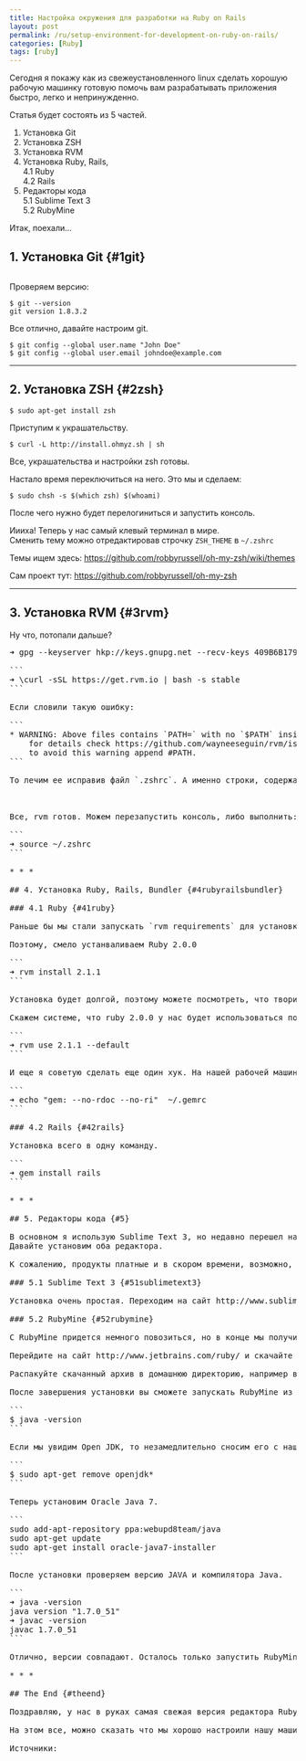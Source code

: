 ```yaml
---
title: Настройка окружения для разработки на Ruby on Rails
layout: post
permalink: /ru/setup-environment-for-development-on-ruby-on-rails/
categories: [Ruby]
tags: [ruby]
---
```

Сегодня я покажу как из свежеустановленного linux сделать хорошую рабочую машинку готовую помочь вам разрабатывать приложения быстро, легко и непринужденно.
<!--more-->
Статья будет состоять из 5 частей.

  1. Установка Git
  2. Установка ZSH
  3. Установка RVM
  4. Установка Ruby, Rails,  
    4.1 Ruby  
    4.2 Rails
  5. Редакторы кода  
    5.1 Sublime Text 3  
    5.2 RubyMine

Итак, поехали&#8230;

## 1. Установка Git {#1git}

```$ sudo apt-get install git-core
```

Проверяем версию:

```
$ git --version
git version 1.8.3.2
```

Все отлично, давайте настроим git.

```
$ git config --global user.name "John Doe"
$ git config --global user.email johndoe@example.com
```

* * *

## 2. Установка ZSH {#2zsh}

```
$ sudo apt-get install zsh
```

Приступим к украшательству.

```
$ curl -L http://install.ohmyz.sh | sh
```

Все, украшательства и настройки zsh готовы.

Настало время переключиться на него. Это мы и сделаем:

```
$ sudo chsh -s $(which zsh) $(whoami)
```

После чего нужно будет перелогиниться и запустить консоль.

Иииха! Теперь у нас самый клевый терминал в мире.  
Сменить тему можно отредактировав строчку `ZSH_THEME` в `~/.zshrc`

Темы ищем здесь: https://github.com/robbyrussell/oh-my-zsh/wiki/themes

Сам проект тут: https://github.com/robbyrussell/oh-my-zsh

* * *

## 3. Установка RVM {#3rvm}

Ну что, потопали дальше?

<pre class="code code-shell-cmd" title="triple click to select command">➜ gpg --keyserver hkp://keys.gnupg.net --recv-keys 409B6B1796C275462A1703113804BB82D39DC0E3```

```
➜ \curl -sSL https://get.rvm.io | bash -s stable
```

Если словили такую ошибку:

```
* WARNING: Above files contains `PATH=` with no `$PATH` inside, this can break RVM,
    for details check https://github.com/wayneeseguin/rvm/issues/1351#issuecomment-10939525
    to avoid this warning append #PATH.
```

То лечим ее исправив файл `.zshrc`. А именно строки, содержащие export PATH=&#187;&#8230;&#187; заменяем на export PATH=$PATH:&#187;&#8230;&#187; .



Все, rvm готов. Можем перезапустить консоль, либо выполнить:

```
➜ source ~/.zshrc
```

* * *

## 4. Установка Ruby, Rails, Bundler {#4rubyrailsbundler}

### 4.1 Ruby {#41ruby}

Раньше бы мы стали запускать `rvm requirements` для установки зависимостей и отсутсвующих пакетов, но сейчас этого делать не нужно, т.к. rvm сам поймет, какие пакеты нужно поставить.

Поэтому, смело устанваливаем Ruby 2.0.0

```
➜ rvm install 2.1.1
```

Установка будет долгой, поэтому можете посмотреть, что творится за окном или сходить и приготовить себе кружку бодрящего кофе.

Скажем системе, что ruby 2.0.0 у нас будет использоваться по умолчанию.

```
➜ rvm use 2.1.1 --default
```

И еще я советую сделать еще один хук. На нашей рабочей машине хранить документацию незачем, мы всегда можем найти ее в интернете. Поэтому в файл `.gemrc` закинем строку &#171;gem: &#8212;no-rdoc &#8212;no-ri&#187;.

```
➜ echo "gem: --no-rdoc --no-ri"  ~/.gemrc
```

### 4.2 Rails {#42rails}

Установка всего в одну команду.

```
➜ gem install rails
```

* * *

## 5. Редакторы кода {#5}

В основном я использую Sublime Text 3, но недавно перешел на RubyMine 6.  
Давайте установим оба редактора.

К сожалению, продукты платные и в скором времени, возможно, Вам придется задуматься о приобретении лицензии на пользование данными продуктами.

### 5.1 Sublime Text 3 {#51sublimetext3}

Установка очень простая. Переходим на сайт http://www.sublimetext.com/3 Скачиваем версию под вашу платформу. И запускаем файл. Дожидаемся окончания установки и вуаля, все готово.

### 5.2 RubyMine {#52rubymine}

C RubyMine придется немного повозиться, но в конце мы получим полноценный редактор кода.

Перейдите на сайт http://www.jetbrains.com/ruby/ и скачайте последнюю версию продукта.

Распакуйте скачанный архив в домашнюю директорию, например в ~/apps/RubyMine. Далее, просто запустите rubymine.sh файл из папки RubyMine/bin/ и следуйте инструкциям.

После завершения установки вы сможете запускать RubyMine из меню приложений. Но без Java ничего не запустится, поэтому давайте поставим Java. Провереям версию Java.

```
$ java -version
```

Если мы увидим Open JDK, то незамедлительно сносим его с нашей системы.

```
$ sudo apt-get remove openjdk*
```

Теперь установим Oracle Java 7.

```
sudo add-apt-repository ppa:webupd8team/java
sudo apt-get update
sudo apt-get install oracle-java7-installer
```

После установки проверяем версию JAVA и компилятора Java.

```
➜ java -version
java version "1.7.0_51"
➜ javac -version 
javac 1.7.0_51
```

Отлично, версии совпадают. Осталось только запустить RubyMine и начать разрабатывать приложения.

* * *

## The End {#theend}

Поздравляю, у нас в руках самая свежая версия редактора RubyMine и он доступен в списке наших приложений.

На этом все, можно сказать что мы хорошо настроили нашу машинку для разработки Ruby on Rails приложений. Мне данной конфигурации вполне хватает и, вам я думаю, тоже такая конфигурация подойдет. Но как говорится, не предела совершенству. Пробуйте, дерзайте, творите!

Источники:

<http://git-scm.com/book/ru/Введение-Установка-Git>

<http://blog.coolaj86.com/articles/zsh-is-to-bash-as-vim-is-to-vi.html>

<https://github.com/zsh-users/zsh/blob/master/INSTALL>

<http://www.linuxrussia.com/2013/04/oracle-java-7-ubuntu-1304-1204-1210.html>